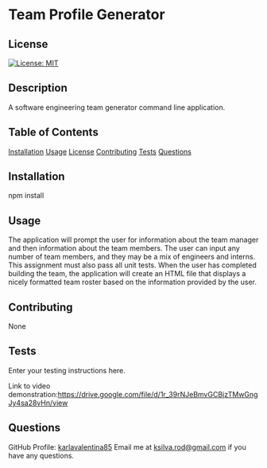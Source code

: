 # Team Profile Generator

  ## License
  [![License: MIT](https://img.shields.io/badge/License-MIT-yellow.svg)](https://opensource.org/licenses/MIT)
  
  ## Description
  A software engineering team generator command line application.

  ## Table of Contents
  [Installation](#Installation)
  [Usage](#Usage)
  [License](#License)
  [Contributing](#Contributing)
  [Tests](#Tests)
  [Questions](#Questions)

  ## Installation
  npm install

  ## Usage
  The application will prompt the user for information about the team manager and then information about the team members. The user can input any number of team members, and they may be a mix of engineers and interns. This assignment must also pass all unit tests. When the user has completed building the team, the application will create an HTML file that displays a nicely formatted team roster based on the information provided by the user. 

  ## Contributing
  None

  ## Tests
  Enter your testing instructions here.
  
  Link to video demonstration:https://drive.google.com/file/d/1r_39rNJeBmvGCBjzTMwGngJy4sa28vHn/view

  ## Questions 
  GitHub Profile: [karlavalentina85](http://github.com/karlavalentina85)
  Email me at ksilva.rod@gmail.com if you have any questions.
  
